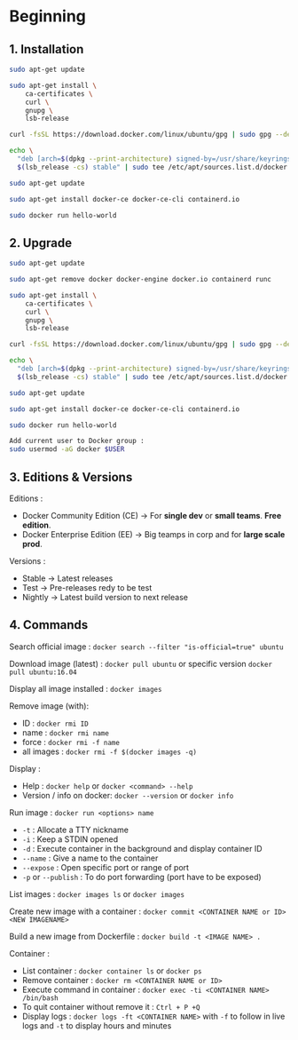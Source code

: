 # Beginning 

## 1. Installation 

```bash
sudo apt-get update

sudo apt-get install \
    ca-certificates \
    curl \
    gnupg \
    lsb-release

curl -fsSL https://download.docker.com/linux/ubuntu/gpg | sudo gpg --dearmor -o /usr/share/keyrings/docker-archive-keyring.gpg

echo \
  "deb [arch=$(dpkg --print-architecture) signed-by=/usr/share/keyrings/docker-archive-keyring.gpg] https://download.docker.com/linux/ubuntu \
  $(lsb_release -cs) stable" | sudo tee /etc/apt/sources.list.d/docker.list > /dev/null

sudo apt-get update

sudo apt-get install docker-ce docker-ce-cli containerd.io

sudo docker run hello-world
```

## 2. Upgrade
```bash 
sudo apt-get update

sudo apt-get remove docker docker-engine docker.io containerd runc

sudo apt-get install \
    ca-certificates \
    curl \
    gnupg \
    lsb-release

curl -fsSL https://download.docker.com/linux/ubuntu/gpg | sudo gpg --dearmor -o /usr/share/keyrings/docker-archive-keyring.gpg

echo \
  "deb [arch=$(dpkg --print-architecture) signed-by=/usr/share/keyrings/docker-archive-keyring.gpg] https://download.docker.com/linux/ubuntu \
  $(lsb_release -cs) stable" | sudo tee /etc/apt/sources.list.d/docker.list > /dev/null

sudo apt-get update

sudo apt-get install docker-ce docker-ce-cli containerd.io

sudo docker run hello-world

Add current user to Docker group :
sudo usermod -aG docker $USER

```

## 3. Editions & Versions

Editions :
-   Docker Community Edition (CE) &rarr;  For **single dev** or **small teams**. **Free edition**.
-   Docker Enterprise Edition (EE) &rarr; Big teamps in corp and for **large scale prod**. 

Versions :
-   Stable  &rarr; Latest releases
-   Test    &rarr; Pre-releases redy to be test 
-   Nightly &rarr; Latest build version to next release 


## 4. Commands

Search official image : `docker search --filter "is-official=true" ubuntu`

Download image (latest) : `docker pull ubuntu` or specific version `docker pull ubuntu:16.04`

Display all image installed : `docker images`

Remove image (with):
-   ID : `docker rmi ID`
-   name : `docker rmi name`
-   force : `docker rmi -f name`
-   all images : `docker rmi -f $(docker images -q)`

Display :
-   Help : `docker help` or `docker <command> --help`
-   Version / info on docker: `docker --version` or `docker info`

Run image : `docker run <options> name`
-   `-t` : Allocate a TTY nickname
-   `-i` : Keep a STDIN opened
-   `-d` : Execute container in the background and display container ID
-   `--name` : Give a name to the container
-   `--expose` : Open specific port or range of port
-   `-p` or `--publish` : To do port forwarding (port have to be exposed)

List images : `docker images ls` or `docker images`

Create new image with a container : `docker commit <CONTAINER NAME or ID> <NEW IMAGENAME>`

Build a new image from Dockerfile : `docker build -t <IMAGE NAME> .` 


Container :
-   List container : `docker container ls` or `docker ps`
-   Remove container : `docker rm <CONTAINER NAME or ID>`
-   Execute command in container : `docker exec -ti <CONTAINER NAME> /bin/bash`
-   To quit container without remove it : `Ctrl + P +Q`
-   Display logs : `docker logs -ft <CONTAINER NAME>`  with `-f` to follow in live logs and `-t` to display hours and minutes 


